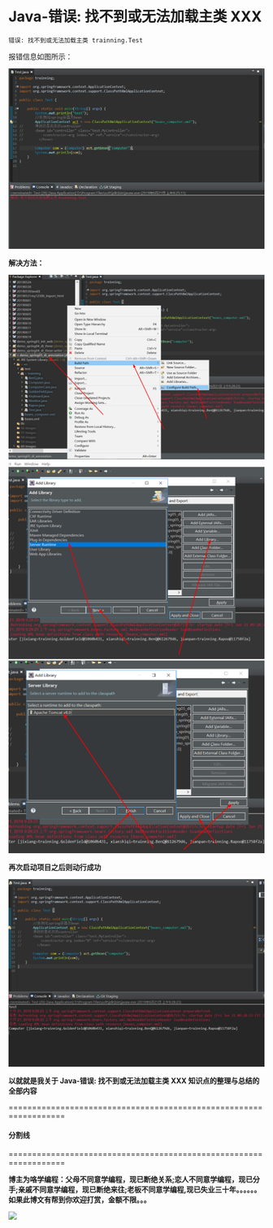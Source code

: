 # Java-错误: 找不到或无法加载主类 XXX

```
错误: 找不到或无法加载主类 trainning.Test
```

报错信息如图所示：

![](63-Images/1.png)

**解决方法：**

![](63-Images/2.png)
![](63-Images/3.png)
![](63-Images/4.png)

**再次启动项目之后则动行成功**

![](63-Images/5.png)

**以就就是我关于 Java-错误: 找不到或无法加载主类 XXX 知识点的整理与总结的全部内容**

==================================================================
#### 分割线
==================================================================

**博主为咯学编程：父母不同意学编程，现已断绝关系;恋人不同意学编程，现已分手;亲戚不同意学编程，现已断绝来往;老板不同意学编程,现已失业三十年。。。。。。如果此博文有帮到你欢迎打赏，金额不限。。。**

![](https://upload-images.jianshu.io/upload_images/5227364-0824589594f944c7.png?imageMogr2/auto-orient/strip%7CimageView2/2/w/1240) 

